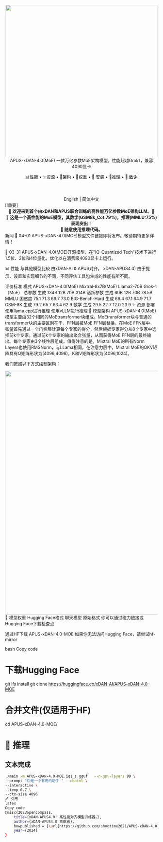 <div align="center">
  <img src="https://github.com/shootime2021/APUS-xDAN-4.0-moe/assets/75604726/d32dd5e3-b901-49c7-aa35-067d6df91bce" width="500px"/>
APUS-xDAN-4.0(MoE)
一款万亿参数MoE架构模型，性能超越Grok1，兼容4090显卡

<a href="#-performance">📊性能 </a> •
<a href="#-resources">✨资源 </a> •
<a href="#-model-architecture">📖架构 </a> •
<a href="#-model-weights">📂权重 </a> •
<a href="#-install"> 🔨 安装 </a> •
<a href="#-inference">🚀推理 </a> •
<a href="#-acknowledgement">🤝 致谢 </a>

  <br />
  <br />
English | 简体中文

</div>
[!重要]

<div align="center">
<b>
📢 欢迎来到首个由xDAN和APUS联合训练的高性能万亿参数MoE架构LLM。📢
</b>
<br>
<b>
🤗 这是一个高性能的MoE模型，其数学(GSM8k_Cot:79%)，推理(MMLU:75%)表现突出！
</b>
<br>
<b>
🙏 随意使用推理代码。
</b>
</div>
新闻
🙌 04-01 APUS-xDAN-4.0(MOE)模型文件链接即将发布。敬请期待更多详情！

🙌 03-31 APUS-xDAN-4.0(MOE)开源模型，在"IQ-Quantized Tech"技术下进行1.5位、2位和4位量化，优化以在消费级4090显卡上运行。

📊 性能
与其他模型比较
由xDAN-AI & APUS对齐。 xDAN-APUS4.0)
由于提示、设置和实现细节的不同，不同评估工具包生成的性能有所不同。

评价标准	模式	APUS-xDAN-4.0(MoE)	Mixtral-8x7B(MoE)	Llama2-70B	Grok-1（MoE）
总参数	生成	134B	12B	70B	314B
活跃参数	生成	60B	12B	70B	78.5B
MMLU	困惑度	75.1	71.3	69.7	73.0
BIG-Bench-Hard	生成	66.4	67.1	64.9	71.7
GSM-8K	生成	79.2	65.7	63.4	62.9
数学	生成	29.5	22.7	12.0	23.9
✨ 资源
部署
 使用llama.cpp进行推理
 使用vLLM进行推理
📖 模型架构
APUS-xDAN-4.0(MoE)模型主要由32个相同的MoEtransformer块组成。MoEtransformer块与普通的transformer块的主要区别在于，FFN层被MoE FFN层替换。在MoE FFN层中，张量首先通过一个门控层计算每个专家的得分，然后根据专家得分从8个专家中选择前k个专家。通过前k个专家的输出聚合张量，从而获得MoE FFN层的最终输出。每个专家由3个线性层组成。值得注意的是，Mixtral MoE的所有Norm Layers也使用RMSNorm，与LLama相同。在注意力层中，Mixtral MoE的QKV矩阵具有Q矩阵形状为(4096,4096)，K和V矩阵形状为(4096,1024)。

我们按照以下方式绘制架构：

<div align="center">
  <img src="https://github.com/shootime2021/APUS-xDAN-4.0-moe/assets/75604726/5c86b15a-5858-48bd-a6b3-62d1c326b6f4" width="800px"/>
</div>
📂 模型权重
Hugging Face格式
聊天模型
原始格式
你可以通过磁力链接或Hugging Face下载检查点

通过HF下载
APUS-xDAN-4.0-MOE
如果你无法访问Hugging Face，请尝试hf-mirror

bash
Copy code
# 下载Hugging Face
git lfs install
git clone https://huggingface.co/xDAN-AI/APUS-xDAN-4.0-MOE
# 合并文件(仅适用于HF)
cd APUS-xDAN-4.0-MOE/



# 🚀 推理

## 文本完成 
```bash
./main -m APUS-xDAN-4.0-MOE.iq1_s.gguf   --n-gpu-layers 99 \
--prompt "你是一个有用的助手 " --chatml \
--interactive \
--temp 0.7 \
--ctx-size 4096
🖊️ 引用
latex
Copy code
@misc{2023opencompass,
    title={xDAN-APUS4.0: 高性能对齐模型训练器。},
    author={xDAN-APUS4.0 贡献者},
    howpublished = {\url{https://github.com/shootime2021/APUS-xDAN-4.0-moe}},
    year={2024}
}





